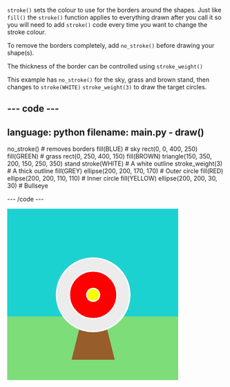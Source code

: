`stroke()` sets the colour to use for the borders around the shapes. Just like `fill()` the `stroke()` function applies to everything drawn after you call it so you will need to add `stroke()` code every time you want to change the stroke colour. 

To remove the borders completely, add `no_stroke()` before drawing your shape(s). 

The thickness of the border can be controlled using `stroke_weight()` 

This example has `no_stroke()` for the sky, grass and brown stand, then changes to `stroke(WHITE)` `stroke_weight(3)` to draw the target circles. 

--- code ---
---
language: python
filename: main.py - draw()
---

  no_stroke() # removes borders
  fill(BLUE) # sky
  rect(0, 0, 400, 250)
  fill(GREEN) # grass
  rect(0, 250, 400, 150)
  fill(BROWN) 
  triangle(150, 350, 200, 150, 250, 350)  stand
  stroke(WHITE) # A white outline
  stroke_weight(3) # A thick outline
  fill(GREY)
  ellipse(200, 200, 170, 170) # Outer circle
  fill(RED)
  ellipse(200, 200, 110, 110) # Inner circle
  fill(YELLOW)
  ellipse(200, 200, 30, 30) # Bullseye

--- /code ---

![An archery scene with thick, white borders on the circles and no borders on the rectangles or triangle.](images/outline-circles.png)
